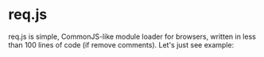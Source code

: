 # req.js

req.js is simple, CommonJS-like module loader for browsers, written in less than 100 lines of code (if remove comments). Let's just see example:
